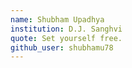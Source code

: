 ```yaml
---
name: Shubham Upadhya
institution: D.J. Sanghvi 
quote: Set yourself free.
github_user: shubhamu78
---
```


